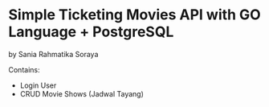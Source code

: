 # Simple Ticketing Movies API with GO Language + PostgreSQL

by Sania Rahmatika Soraya

Contains:
- Login User
- CRUD Movie Shows (Jadwal Tayang)